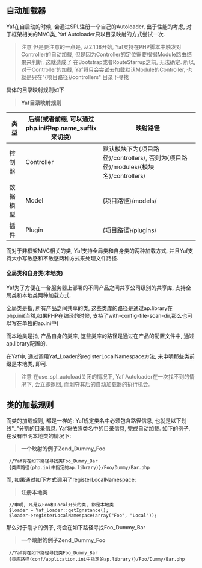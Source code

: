 ## 自动加载器

Yaf在自启动的时候, 会通过SPL注册一个自己的Autoloader, 出于性能的考虑, 对于框架相关的MVC类, Yaf Autoloader只以目录映射的方式尝试一次.

> 注意
但是要注意的一点是, 从2.1.18开始, Yaf支持在PHP脚本中触发对Controller的自动加载, 但是因为Controller的定位需要根据Module路由结果来判断, 这就造成了 在Bootstrap或者RouteStarrup之前, 无法确定. 所以, 对于Controller的加载, Yaf将只会尝试去加载默认Module的Controller, 也就是只在"{项目路径}/controllers" 目录下寻找

具体的目录映射规则如下

> **Yaf目录映射规则**

类型  | 后缀(或者前缀, 可以通过php.ini中ap.name_suffix来切换) | 映射路径
-|-|-
控制器 | Controller | 默认模块下为{项目路径}/controllers/, 否则为{项目路径}/modules/{模块名}/controllers/
数据模型 |    Model |  {项目路径}/models/
插件 |  Plugin | {项目路径}/plugins/


而对于非框架MVC相关的类, Yaf支持全局类和自身类的两种加载方式, 并且Yaf支持大小写敏感和不敏感两种方式来处理文件路径.

#### 全局类和自身类(本地类)

Yaf为了方便在一台服务器上部署的不同产品之间共享公司级别的共享库, 支持全局类和本地类两种加载方式.

全局类是指, 所有产品之间共享的类, 这些类库的路径是通过ap.library在php.ini(当然,如果PHP在编译的时候, 支持了with-config-file-scan-dir,那么也可以写在单独的ap.ini中)

而本地类是指, 产品自身的类库, 这些类库的路径是通过在产品的配置文件中, 通过ap.library配置的.

在Yaf中, 通过调用Yaf_Loader的registerLocalNamespace方法, 来申明那些类前缀是本地类, 即可.

> 注意
在use_spl_autoload关闭的情况下, Yaf Autoloader在一次找不到的情况下, 会立即返回, 而剥夺其后的自动加载器的执行机会.



## 类的加载规则

而类的加载规则, 都是一样的: Yaf规定类名中必须包含路径信息, 也就是以下划线"_"分割的目录信息. Yaf将依照类名中的目录信息, 完成自动加载. 如下的例子, 在没有申明本地类的情况下:

> **一个映射的例子Zend_Dummy_Foo**

                    
     //Yaf将在如下路径寻找类Foo_Dummy_Bar
     {类库路径(php.ini中指定的ap.library)}/Foo/Dummy/Bar.php
                      
    

而, 如果通过如下方式调用了registerLocalNamespace:

> **注册本地类**

                    
     //申明, 凡是以Foo和Local开头的类, 都是本地类
     $loader = Yaf_Loader::getIgnstance();
     $loader->registerLocalNamespace(array("Foo", "Local"));
     
    

那么对于刚才的例子, 将会在如下路径寻找Foo_Dummy_Bar

> **一个映射的例子Zend_Dummy_Foo**

                    
     //Yaf将在如下路径寻找类Foo_Dummy_Bar
     {类库路径(conf/application.ini中指定的ap.library)}/Foo/Dummy/Bar.php
                      
    